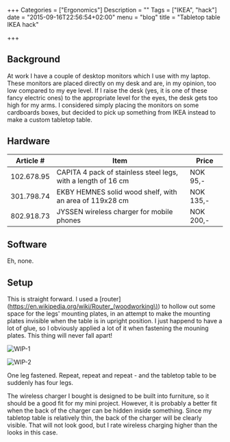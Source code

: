 +++
Categories = ["Ergonomics"]
Description = ""
Tags = ["IKEA", "hack"]
date = "2015-09-16T22:56:54+02:00"
menu = "blog"
title = "Tabletop table IKEA hack"

+++

Background
----------

At work I have a couple of desktop monitors which I use with my laptop. These monitors are placed directly on my desk and are, in my opinion, too low compared to my eye level. If I raise the desk (yes, it is one of these fancy electric ones) to the appropriate level for the eyes, the desk gets too high for my arms. I considered simply placing the monitors on some cardboards boxes, but decided to pick up something from IKEA instead to make a custom tabletop table.

Hardware
--------

Article #  | Item                                                          | Price
---------- | ------------------------------------------------------------- | ---------
102.678.95 | CAPITA 4 pack of stainless steel legs, with a length of 16 cm | NOK 95,- 
301.798.74 | EKBY HEMNES solid wood shelf, with an area of 119x28 cm       | NOK 135,-
802.918.73 | JYSSEN wireless charger for mobile phones                     | NOK 200,-

Software
--------

Eh, none.

Setup
-----

This is straight forward. I used a [router](https://en.wikipedia.org/wiki/Router_(woodworking\)) to hollow out some space for the legs' mounting plates, in an attempt to make the mounting plates invisible when the table is in upright position. I just happend to have a lot of glue, so I obviously applied a lot of it when fastening the mouning plates. This thing will never fall apart!

![WIP-1](/img/ikea-hack-1.jpg)

![WIP-2](/img/ikea-hack-2.jpg)

One leg fastened. Repeat, repeat and repeat - and the tabletop table to be suddenly has four legs.

The wireless charger I bought is designed to be built into furniture, so it should be a good fit for my mini project. However, it is probably a better fit when the back of the charger can be hidden inside something. Since my tabletop table is relatively thin, the back of the charger will be clearly visible. That will not look good, but I rate wireless charging higher than the looks in this case.
